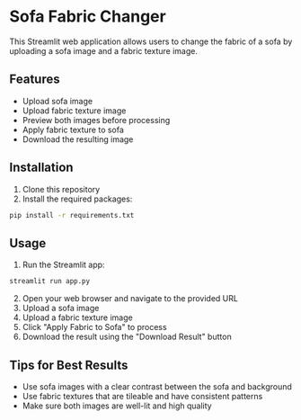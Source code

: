 # Sofa Fabric Changer

This Streamlit web application allows users to change the fabric of a sofa by uploading a sofa image and a fabric texture image.

## Features

- Upload sofa image
- Upload fabric texture image
- Preview both images before processing
- Apply fabric texture to sofa
- Download the resulting image

## Installation

1. Clone this repository
2. Install the required packages:
```bash
pip install -r requirements.txt
```

## Usage

1. Run the Streamlit app:
```bash
streamlit run app.py
```

2. Open your web browser and navigate to the provided URL
3. Upload a sofa image
4. Upload a fabric texture image
5. Click "Apply Fabric to Sofa" to process
6. Download the result using the "Download Result" button

## Tips for Best Results

- Use sofa images with a clear contrast between the sofa and background
- Use fabric textures that are tileable and have consistent patterns
- Make sure both images are well-lit and high quality
